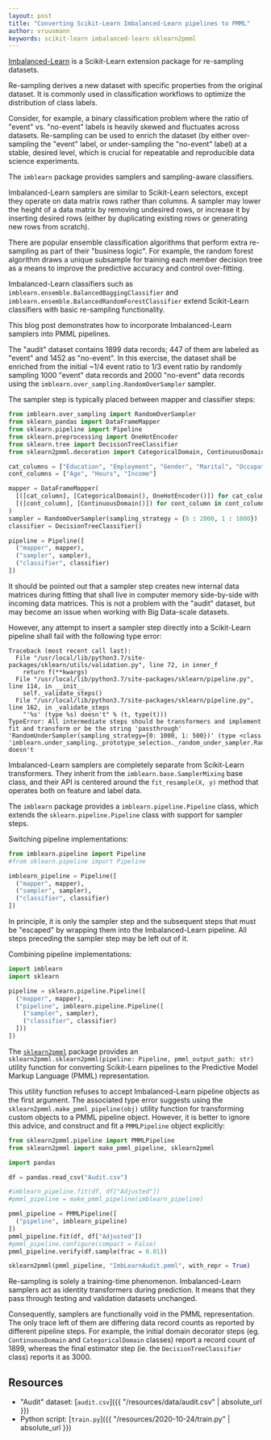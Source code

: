 ```yaml
---
layout: post
title: "Converting Scikit-Learn Imbalanced-Learn pipelines to PMML"
author: vruusmann
keywords: scikit-learn imbalanced-learn sklearn2pmml
---
```


[Imbalanced-Learn](https://github.com/scikit-learn-contrib/imbalanced-learn/) is a Scikit-Learn extension package for re-sampling datasets.

Re-sampling derives a new dataset with specific properties from the original dataset.
It is commonly used in classification workflows to optimize the distribution of class labels.

Consider, for example, a binary classification problem where the ratio of "event" vs. "no-event" labels is heavily skewed and fluctuates across datasets.
Re-sampling can be used to enrich the dataset (by either over-sampling the "event" label, or under-sampling the "no-event" label) at a stable, desired level, which is crucial for repeatable and reproducible data science experiments.

The `imblearn` package provides samplers and sampling-aware classifiers.

Imbalanced-Learn samplers are similar to Scikit-Learn selectors, except they operate on data matrix rows rather than columns.
A sampler may lower the height of a data matrix by removing undesired rows, or increase it by inserting desired rows (either by duplicating existing rows or generating new rows from scratch).

There are popular ensemble classification algorithms that perform extra re-sampling as part of their "business logic".
For example, the random forest algorithm draws a unique subsample for training each member decision tree as a means to improve the predictive accuracy and control over-fitting.

Imbalanced-Learn classifiers such as `imblearn.ensemble.BalancedBaggingClassifier` and `imblearn.ensemble.BalancedRandomForestClassifier` extend Scikit-Learn classifiers with basic re-sampling functionality.

This blog post demonstrates how to incorporate Imbalanced-Learn samplers into PMML pipelines.

The "audit" dataset contains 1899 data records; 447 of them are labeled as "event" and 1452 as "no-event".
In this exercise, the dataset shall be enriched from the initial ~1/4 event ratio to 1/3 event ratio by randomly sampling 1000 "event" data records and 2000 "no-event" data records using the `imblearn.over_sampling.RandomOverSampler` sampler.

The sampler step is typically placed between mapper and classifier steps:

``` python
from imblearn.over_sampling import RandomOverSampler
from sklearn_pandas import DataFrameMapper
from sklearn.pipeline import Pipeline
from sklearn.preprocessing import OneHotEncoder
from sklearn.tree import DecisionTreeClassifier
from sklearn2pmml.decoration import CategoricalDomain, ContinuousDomain

cat_columns = ["Education", "Employment", "Gender", "Marital", "Occupation"]
cont_columns = ["Age", "Hours", "Income"]

mapper = DataFrameMapper(
  [([cat_column], [CategoricalDomain(), OneHotEncoder()]) for cat_column in cat_columns] +
  [([cont_column], [ContinuousDomain()]) for cont_column in cont_columns]
)
sampler = RandomOverSampler(sampling_strategy = {0 : 2000, 1 : 1000})
classifier = DecisionTreeClassifier()

pipeline = Pipeline([
  ("mapper", mapper),
  ("sampler", sampler),
  ("classifier", classifier)
])
```

It should be pointed out that a sampler step creates new internal data matrices during fitting that shall live in computer memory side-by-side with incoming data matrices.
This is not a problem with the "audit" dataset, but may become an issue when working with Big Data-scale datasets.

However, any attempt to insert a sampler step directly into a Scikit-Learn pipeline shall fail with the following type error:

```
Traceback (most recent call last):
  File "/usr/local/lib/python3.7/site-packages/sklearn/utils/validation.py", line 72, in inner_f
    return f(**kwargs)
  File "/usr/local/lib/python3.7/site-packages/sklearn/pipeline.py", line 114, in __init__
    self._validate_steps()
  File "/usr/local/lib/python3.7/site-packages/sklearn/pipeline.py", line 162, in _validate_steps
    "'%s' (type %s) doesn't" % (t, type(t)))
TypeError: All intermediate steps should be transformers and implement fit and transform or be the string 'passthrough' 'RandomUnderSampler(sampling_strategy={0: 1000, 1: 500})' (type <class 'imblearn.under_sampling._prototype_selection._random_under_sampler.RandomUnderSampler'>) doesn't
```

Imbalanced-Learn samplers are completely separate from Scikit-Learn transformers.
They inherit from the `imblearn.base.SamplerMixing` base class, and their API is centered around the `fit_resample(X, y)` method that operates both on feature and label data.

The `imblearn` package provides a `imblearn.pipeline.Pipeline` class, which extends the `sklearn.pipeline.Pipeline` class with support for sampler steps.

Switching pipeline implementations:

``` python
from imblearn.pipeline import Pipeline
#from sklearn.pipeline import Pipeline

imblearn_pipeline = Pipeline([
  ("mapper", mapper),
  ("sampler", sampler),
  ("classifier", classifier)
])
```

In principle, it is only the sampler step and the subsequent steps that must be "escaped" by wrapping them into the Imbalanced-Learn pipeline.
All steps preceding the sampler step may be left out of it.

Combining pipeline implementations:

``` python
import imblearn
import sklearn

pipeline = sklearn.pipeline.Pipeline([
  ("mapper", mapper),
  ("pipeline", imblearn.pipeline.Pipeline([
    ("sampler", sampler),
    ("classifier", classifier)
  ]))
])
```

The [`sklearn2pmml`](https://github.com/jpmml/sklearn2pmml) package provides an `sklearn2pmml.sklearn2pmml(pipeline: Pipeline, pmml_output_path: str)` utility function for converting Scikit-Learn pipelines to the Predictive Model Markup Language (PMML) representation.

This utility function refuses to accept Imbalanced-Learn pipeline objects as the first argument.
The associated type error suggests using the `sklearn2pmml.make_pmml_pipeline(obj)` utility function for transforming custom objects to a PMML pipeline object.
However, it is better to ignore this advice, and construct and fit a `PMMLPipeline` object explicitly:

``` python
from sklearn2pmml.pipeline import PMMLPipeline
from sklearn2pmml import make_pmml_pipeline, sklearn2pmml

import pandas

df = pandas.read_csv("Audit.csv")

#imblearn_pipeline.fit(df, df["Adjusted"])
#pmml_pipeline = make_pmml_pipeline(imblearn_pipeline)

pmml_pipeline = PMMLPipeline([
  ("pipeline", imblearn_pipeline)
])
pmml_pipeline.fit(df, df["Adjusted"])
#pmml_pipeline.configure(compact = False)
pmml_pipeline.verify(df.sample(frac = 0.01))

sklearn2pmml(pmml_pipeline, "ImbLearnAudit.pmml", with_repr = True)
```

Re-sampling is solely a training-time phenomenon.
Imbalanced-Learn samplers act as identity transformers during prediction. It means that they pass through testing and validation datasets unchanged.

Consequently, samplers are functionally void in the PMML representation.
The only trace left of them are differing data record counts as reported by different pipeline steps.
For example, the initial domain decorator steps (eg. `ContinuousDomain` and `CategoricalDomain` classes) report a record count of 1899, whereas the final estimator step (ie. the `DecisionTreeClassifier`  class) reports it as 3000.

## Resources

* "Audit" dataset: [`audit.csv`]({{ "/resources/data/audit.csv" | absolute_url }})
* Python script: [`train.py`]({{ "/resources/2020-10-24/train.py" | absolute_url }})